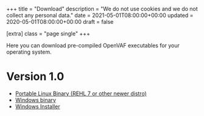 +++
title = "Download"
description = "We do not use cookies and we do not collect any personal data."
date = 2021-05-01T08:00:00+00:00
updated = 2020-05-01T08:00:00+00:00
draft = false

[extra]
class = "page single"
+++

Here you can download pre-compiled OpenVAF executables for your operating system.


# Version 1.0

* [Portable Linux Binary (REHL 7 or other newer distro)](todo)
* [Windows binary](todo)
* [Windows Installer](todo)

